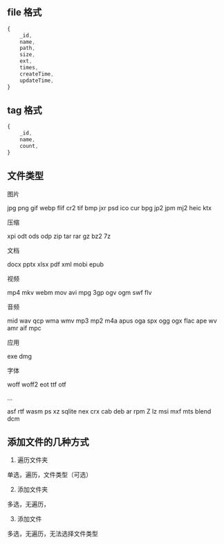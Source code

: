 ## file 格式

```javascript
{
    _id,
    name,
    path,
    size,
    ext,
    times,
    createTime,
    updateTime,
}
```

## tag 格式

```javascript
{
    _id,
    name,
    count,
}
```

## 文件类型

图片

jpg png gif webp flif cr2 tif bmp jxr psd ico cur bpg jp2 jpm mj2 heic ktx

压缩

xpi odt ods odp zip tar rar gz bz2 7z

文档

docx pptx xlsx pdf xml mobi epub

视频

mp4 mkv webm mov avi mpg 3gp ogv ogm swf flv

音频

mid wav qcp wma wmv mp3 mp2 m4a apus oga spx ogg ogx flac ape wv amr aif mpc

应用

exe dmg

字体

woff woff2 eot ttf otf

...

asf rtf wasm ps xz sqlite nex crx cab deb ar rpm Z lz msi mxf mts blend dcm

## 添加文件的几种方式

1. 遍历文件夹

单选，遍历，文件类型（可选）

2. 添加文件夹

多选，无遍历，

3. 添加文件

多选，无遍历，无法选择文件类型
